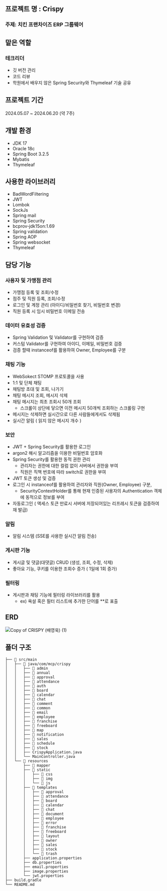 ## 프로젝트  명 : Crispy
### 주제: 치킨 프랜차이즈 ERP 그룹웨어
## 맡은 역할
### 테크리더
- 깃 버전 관리
- 코드 리뷰
- 학원에서 배우지 않은 Spring Security와 Thymeleaf 기술 공유
## 프로젝트 기간
2024.05.07 ~ 2024.06.20 (약 7주)
## 개발 환경
- JDK 17
- Oracle 18c
- Spring Boot 3.2.5
- Mybatis
- Thymeleaf
## 사용한 라이브러리
- BadWordFiltering
- JWT
- Lombok
- SockJs
- Spring mail
- Spring Security
- bcprov-jdk15on:1.69
- Spring validation
- Spring AOP
- Spring websocket
- Thymeleaf

## 담당 기능
### 사용자 및 가맹점 관리
- 가맹점 등록 및 조회/수정
- 점주 및 직원 등록, 조회/수정
- 로그인 및 계정 관리 (아이디/비밀번호 찾기, 비밀번호 변경)
- 직원 등록 시 임시 비밀번호 이메일 전송

### 데이터 유효성 검증
- Spring Validation 및 Validator를 구현하여 검증
- 커스텀 Validator를 구현하여 아이디, 이메일, 비밀번호 검증
- 검증 할때  instanceof를 활용하여 Owner, Employee를 구분

### 채팅 기능
- WebSokect STOMP 프로토콜을 사용
- 1:1 및 단체 채팅
- 채팅방 초대 및 조회, 나가기
- 채팅 메시지 조회, 메시지 삭제
- 채팅 메시지는 최초 조회시 50개 조회
  - 스크롤이 상단에 닿으면 이전 메시지 50개씩 조회하는 스크롤링 구현
- 메시지는 삭제하면 실시간으로 다른 사람들에게서도 삭제됨
- 실시간 알림 ( 읽지 않은 메시지 개수 )

### 보안
- JWT + Spring Security를 활용한 로그인
- argon2 해시 알고리즘을 이용한 비밀번호 암호화
- Spring Security를 활용한 동적 권한 관리
  - 관리자는 권한에 대한 컬럼 없이 서버에서 권한을 부여
  - 직원은 직책 번호에 따라 switch로 권한을 부여
- JWT 토큰 생성 및 검증
- 로그인 시 instanceof를 활용하여 관리자와 직원(Owner, Employee) 구분,
  - SecurityContextHolder를 통해 현재 인증된 사용자의 Authentication 객체에 동적으로 정보를 부여
- 자동로그인 ( 액세스 토큰 만료시 서버에 저장되어있는 리프레시 토큰을 검증하여 재 발급)

### 알림
- 알림 시스템 (SSE를 사용한 실시간 알림 전송)

### 게시판 기능
- 게시글 및 댓글(대댓글) CRUD (생성, 조회, 수정, 삭제)
- 좋아요 기능, 쿠키를 이용한 조회수 증가 ( 1일에 1회 증가)

### 필터링
- 게시판과 채팅 기능에 필터링 라이브러리를 활용
  - ex) 욕설 혹은 필터 리스트에 추가한 단어를 **로 표출
## ERD
![Copy of CRISPY (배영욱) (1)](https://github.com/user-attachments/assets/cc2ead3a-4f2a-4110-bd5e-bbea7db14480)
## 폴더 구조
```📦 Crispy
├── 📁 src/main
│   ├── 📁 java/com/mcp/crispy
│   │   ├── 📁 admin
│   │   ├── 📁 annual
│   │   ├── 📁 approval
│   │   ├── 📁 attendance
│   │   ├── 📁 auth
│   │   ├── 📁 board
│   │   ├── 📁 calendar
│   │   ├── 📁 chat
│   │   ├── 📁 comment
│   │   ├── 📁 common
│   │   ├── 📁 email
│   │   ├── 📁 employee
│   │   ├── 📁 franchise
│   │   ├── 📁 freeboard
│   │   ├── 📁 map
│   │   ├── 📁 notification
│   │   ├── 📁 sales
│   │   ├── 📁 schedule
│   │   ├── 📁 stock
│   │   ├── CrispyApplication.java
│   │   └── MainController.java
│   └── 📁 resources
│       ├── 📁 mapper
│       ├── 📁 static
│       │   ├── 📁 css
│       │   ├── 📁 img
│       │   └── 📁 js
│       ├── 📁 templates
│       │   ├── 📁 approval
│       │   ├── 📁 attendance
│       │   ├── 📁 board
│       │   ├── 📁 calendar
│       │   ├── 📁 chat
│       │   ├── 📁 document
│       │   ├── 📁 employee
│       │   ├── 📁 error
│       │   ├── 📁 franchise
│       │   ├── 📁 freeboard
│       │   ├── 📁 layout
│       │   ├── 📁 owner
│       │   ├── 📁 sales
│       │   ├── 📁 stock
│       │   └── 📁 trash
│       ├── application.properties
│       ├── db.properties
│       ├── email.properties
│       ├── image.properties
│       └── jwt.properties
├── build.gradle
└── README.md
```

